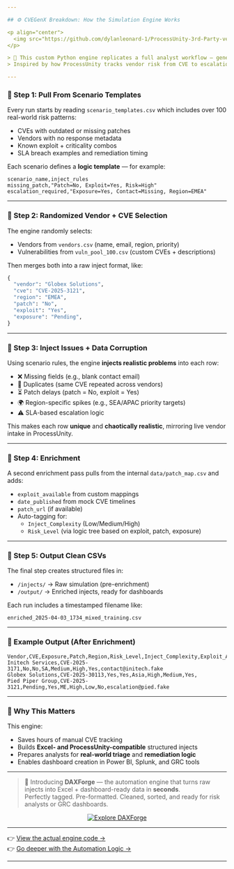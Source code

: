```yaml
---

## ⚙️ CVEGenX Breakdown: How the Simulation Engine Works

<p align="center">
  <img src="https://github.com/dylanleonard-1/ProcessUnity-3rd-Party-vendor-risk-lab/blob/main/generator/ChatGPT%20Image%20Apr%203%2C%202025%2C%2008_50_50%20PM.png" alt="Engine Breakdown - How It Works" width="800"/>
</p>

> 🔧 This custom Python engine replicates a full analyst workflow — generating 50–100+ vendor injects in under **2 seconds**.  
> Inspired by how ProcessUnity tracks vendor risk from CVE to escalation.

---
```


### 🧬 Step 1: Pull From Scenario Templates

Every run starts by reading `scenario_templates.csv` which includes over 100 real-world risk patterns:

- CVEs with outdated or missing patches  
- Vendors with no response metadata  
- Known exploit + criticality combos  
- SLA breach examples and remediation timing

Each scenario defines a **logic template** — for example:

```csv
scenario_name,inject_rules
missing_patch,"Patch=No, Exploit=Yes, Risk=High"
escalation_required,"Exposure=Yes, Contact=Missing, Region=EMEA"
```

---

### 🧩 Step 2: Randomized Vendor + CVE Selection

The engine randomly selects:

- Vendors from `vendors.csv` (name, email, region, priority)
- Vulnerabilities from `vuln_pool_100.csv` (custom CVEs + descriptions)

Then merges both into a raw inject format, like:

```python
{
  "vendor": "Globex Solutions",
  "cve": "CVE-2025-3121",
  "region": "EMEA",
  "patch": "No",
  "exploit": "Yes",
  "exposure": "Pending",
}
```

---

### 🧪 Step 3: Inject Issues + Data Corruption

Using scenario rules, the engine **injects realistic problems** into each row:

- ❌ Missing fields (e.g., blank contact email)
- 🔁 Duplicates (same CVE repeated across vendors)
- ⏳ Patch delays (patch = No, exploit = Yes)
- 🌍 Region-specific spikes (e.g., SEA/APAC priority targets)
- ⚠️ SLA-based escalation logic

This makes each row **unique** and **chaotically realistic**, mirroring live vendor intake in ProcessUnity.

---

### 🧠 Step 4: Enrichment

A second enrichment pass pulls from the internal `data/patch_map.csv` and adds:

- `exploit_available` from custom mappings
- `date_published` from mock CVE timelines
- `patch_url` (if available)
- Auto-tagging for:
  - `Inject_Complexity` (Low/Medium/High)
  - `Risk_Level` (via logic tree based on exploit, patch, exposure)

---

### 🧾 Step 5: Output Clean CSVs

The final step creates structured files in:

- `/injects/` → Raw simulation (pre-enrichment)
- `/output/` → Enriched injects, ready for dashboards

Each run includes a timestamped filename like:

```
enriched_2025-04-03_1734_mixed_training.csv
```

---

### 🚀 Example Output (After Enrichment)

```csv
Vendor,CVE,Exposure,Patch,Region,Risk_Level,Inject_Complexity,Exploit_Available,Contact_Email
Initech Services,CVE-2025-3171,No,No,SA,Medium,High,Yes,contact@initech.fake
Globex Solutions,CVE-2025-30113,Yes,Yes,Asia,High,Medium,Yes,
Pied Piper Group,CVE-2025-3121,Pending,Yes,ME,High,Low,No,escalation@pied.fake
```

---

### 🧠 Why This Matters

This engine:

- Saves hours of manual CVE tracking  
- Builds **Excel- and ProcessUnity-compatible** structured injects  
- Prepares analysts for **real-world triage** and **remediation logic**  
- Enables dashboard creation in Power BI, Splunk, and GRC tools

---

> 🧠 Introducing **DAXForge** — the automation engine that turns raw injects into Excel + dashboard-ready data in **seconds**.  
> Perfectly tagged. Pre-formatted. Cleaned, sorted, and ready for risk analysts or GRC dashboards.

<p align="center">
  <a href="https://github.com/dylanleonard-1/ProcessUnity-3rd-Party-vendor-risk-lab/blob/main/scripts/README.md">
    <img src="https://img.shields.io/badge/Explore%20DAXForge%20Now-%F0%9F%9A%80-blue?style=for-the-badge" alt="Explore DAXForge">
  </a>
</p>


---

👉 [View the actual engine code →](https://github.com/dylanleonard-1/ProcessUnity-3rd-Party-vendor-risk-lab/blob/main/generator/inject_generator.py)  
👉 [Go deeper with the Automation Logic →](https://github.com/dylanleonard-1/ProcessUnity-3rd-Party-vendor-risk-lab/blob/main/docs/engine_breakdown.md)

---
